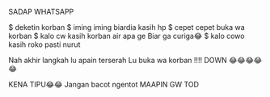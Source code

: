SADAP WHATSAPP

$ deketin korban
$ iming iming biardia kasih hp
$ cepet cepet buka wa korban
$ kalo cw kasih korban air apa ge
Biar ga curiga😂
$ kalo cowo kasih roko pasti nurut

Nah akhir langkah lu apain terserah
Lu buka wa korban !!!!
DOWN 😂😂😂😂😂

KENA TIPU😂😂
Jangan bacot ngentot
MAAPIN GW TOD
